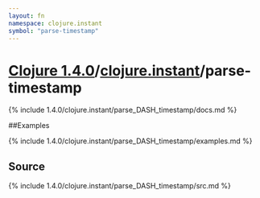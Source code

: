 ```yaml
---
layout: fn
namespace: clojure.instant
symbol: "parse-timestamp"
---
```


# [Clojure 1.4.0](../../)/[clojure.instant](../)/parse-timestamp

{% include 1.4.0/clojure.instant/parse_DASH_timestamp/docs.md %}

##Examples

{% include 1.4.0/clojure.instant/parse_DASH_timestamp/examples.md %}
## Source
{% include 1.4.0/clojure.instant/parse_DASH_timestamp/src.md %}

